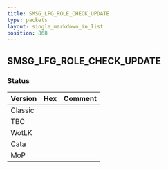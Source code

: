 ```yaml
---
title: SMSG_LFG_ROLE_CHECK_UPDATE
type: packets
layout: single_markdown_in_list
position: 868
---
```


## SMSG_LFG_ROLE_CHECK_UPDATE

### Status

Version    | Hex        | Comment
---------- | ---------- | ---------- 
Classic    |            |
TBC        |            |
WotLK      |            |
Cata       |            |
MoP        |            |